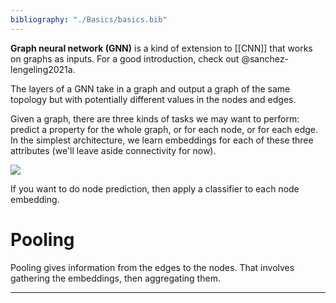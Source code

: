 ```yaml
---
bibliography: "./Basics/basics.bib"
---
```


**Graph neural network (GNN)** is a kind of extension to [[CNN]] that works on graphs as inputs. For a good introduction, check out @sanchez-lengeling2021a.

The layers of a GNN take in a graph and output a graph of the same topology but with potentially different values in the nodes and edges.

Given a graph, there are three kinds of tasks we may want to perform: predict a property for the whole graph, or for each node, or for each edge. In the simplest architecture, we learn embeddings for each of these three attributes (we'll leave aside connectivity for now).

![](https://distill.pub/2021/gnn-intro/arch_independent.0efb8ae7.png)

If you want to do node prediction, then apply a classifier to each node embedding.

# Pooling

Pooling gives information from the edges to the nodes. That involves gathering the embeddings, then aggregating them.

---